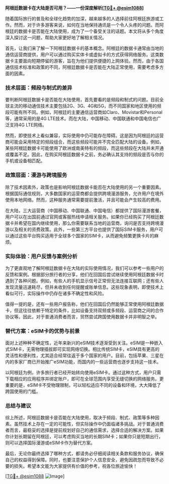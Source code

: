 **阿根廷数据卡在大陆是否可用？——一份深度解析[[TG💪+ @esim1088](https://t.me/s/esim1088)]**

随着国际旅行的普及和全球化趋势的加深，越来越多的人选择前往阿根廷旅游或工作。然而，对于许多游客来说，如何在当地保持通讯是一个令人头疼的问题。而阿根廷的数据卡是否能在大陆使用，成为了一个备受关注的话题。本文将从多个角度深入探讨这一问题，帮助大家更好地了解相关情况。

首先，让我们来了解一下阿根廷数据卡的基本概念。阿根廷的数据卡通常由当地的通信运营商提供，用户可以通过购买实体卡或虚拟卡的方式获得网络服务。这类数据卡主要面向短期停留的游客，旨在为他们提供便捷的上网体验。然而，由于各国通信技术标准和政策的不同，阿根廷数据卡是否能在大陆正常使用，需要考虑多方面的因素。

### 技术层面：频段与制式的差异

要判断阿根廷数据卡是否能在大陆使用，首先要看的是频段和制式的问题。目前全球主流的移动通信技术主要包括2G、3G、4G和5G，而不同国家和地区使用的频段可能有所不同。例如，阿根廷的主要通信运营商如Claro、Movistar和Personal等，通常采用的是4G LTE技术。而在大陆，中国移动、中国联通和中国电信也广泛支持4G LTE网络。

然而，即使技术上看似兼容，实际使用中仍可能存在障碍。这是因为阿根廷的运营商可能会采用特定的频段组合，而这些频段可能并不完全匹配大陆的设备。例如，某些阿根廷数据卡可能使用了欧洲或南美特有的频段，而这些频段在大陆并未开通或覆盖不足。因此，在购买阿根廷数据卡之前，务必确认其支持的频段是否与你的手机或设备相匹配。

### 政策层面：漫游与跨境服务

除了技术因素外，政策也是影响阿根廷数据卡能否在大陆使用的另一个重要因素。根据国际通信规则，大多数国家的运营商都会提供跨境漫游服务，允许用户在境外使用本地网络。然而，这种服务通常需要提前激活，并且可能会产生较高的费用。

在大陆，三大运营商（中国移动、中国联通、中国电信）都提供了国际漫游套餐，用户可以在出国前通过官网或客服热线申请相关服务。如果你已经购买了阿根廷数据卡并希望在国内继续使用，那么你需要联系当地的运营商，询问是否支持跨境漫游以及相关的资费政策。此外，一些第三方平台也提供了国际SIM卡服务，用户可以通过这些平台购买适用于全球多个国家的SIM卡，从而避免频繁更换卡片的麻烦。

### 实际体验：用户反馈与案例分析

为了更直观地了解阿根廷数据卡在大陆的实际使用情况，我们可以参考一些用户的反馈和案例。根据部分旅行者的分享，他们在回国后尝试继续使用阿根廷数据卡时遇到了各种问题。例如，有些人的手机显示信号正常但无法连接互联网；还有些人发现流量迅速耗尽，但并未收到任何提醒或账单信息。这些现象表明，即使技术上看似可行，实际操作中仍存在诸多不确定性和风险。

值得一提的是，还有一些用户报告称，他们在回国后仍然能够正常使用阿根廷数据卡，但这往往依赖于特定的条件，比如设备支持双频或多频段、运营商之间的合作协议等。因此，对于普通消费者而言，贸然尝试跨国使用数据卡并非明智之举。

### 替代方案：eSIM卡的优势与前景

面对上述种种不确定性，近年来新兴的eSIM技术逐渐受到关注。eSIM是一种嵌入式SIM卡，无需物理插拔即可实现网络切换。相比传统SIM卡，eSIM具有更高的灵活性和便利性，尤其适合经常往返于多个国家的用户。目前，包括苹果、三星在内的多家厂商已开始推广eSIM功能，而国内的一些运营商也逐步支持这一技术。

以阿根廷为例，许多旅行者已经开始转向使用eSIM卡。通过这种方式，用户只需下载相应的应用程序并绑定账户，即可在全球范围内享受无缝切换的网络服务。更重要的是，eSIM卡不受物理限制，可以轻松适应不同的设备和环境，大大降低了跨国使用的门槛。

### 总结与建议

综上所述，阿根廷数据卡是否能在大陆使用，取决于频段、制式、政策等多种因素。虽然技术上存在一定的可能性，但实际操作中仍面临诸多挑战。对于普通消费者而言，最稳妥的选择是提前规划好自己的通信需求，选择合适的解决方案。如果你计划长期留在阿根廷，可以考虑购买当地的长期SIM卡；如果你只是短期出行，则可以选择国际漫游或eSIM卡作为替代方案。

最后，无论你最终选择了哪种方式，都请务必仔细阅读相关条款和服务协议，确保自己的权益得到保障。同时，也要注意保护个人信息安全，避免因疏忽而导致不必要的损失。希望本文能为大家提供有价值的参考，祝各位旅途愉快！

[[TG💪+ @esim1088](https://t.me/s/esim1088) ![Image](https://i.postimg.cc/4NQfJmqS/Snipaste-2025-05-13-00-14-12.png)]